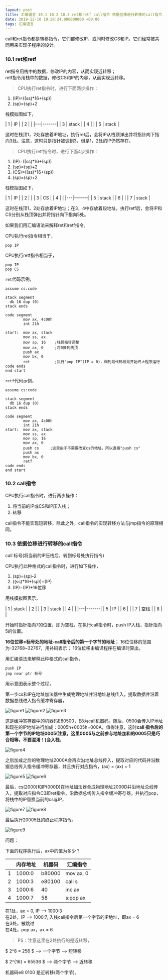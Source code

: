 ```yaml
---
layout: post
title: 汇编语言 10.1 10.2 10.3 ret和retf call指令 依据位移进行转移的call指令
date: 2019-12-10 10:28:24.000000000 +09:00
tags: 汇编语言
---
```


call和ret指令都是转移指令，它们都修改IP，或同时修改CS和IP。它们经常被共同用来实现子程序的设计。

### 10.1 ret和retf

ret指令用栈中的数据，修改IP的内容，从而实现近转移；<br>
retf指令用栈中的数据，修改CS和IP的内容，从而实现远转移。

> CPU执行ret指令时，进行下面两步操作：

1. (IP)=((ss)\*16+(sp))
2. (sp)=(sp)+2

栈模拟图如下，

| 1 | IP    |
| 2 |       |
|---|-------|
| 3 | stack |
| 4 |       |
| 5 | stack |

这时在栈顶1，2处存放着IP地址，执行ret后，会将IP从栈顶弹出并将指针向下指向3处。注意，这时只是指针被调到3，但是1，2处的IP仍然存在。

> CPU执行retf指令时，进行下面4步操作：

1. (IP)=((ss)\*16+(sp))
2. (sp)=(sp)+2
3. (CS)=((ss)\*16+(sp))
4. (sp)=(sp)+2

栈模拟图如下，

| 1 | IP    |
| 2 |       |
| 3 | CS    |
| 4 |       |
|---|-------|
| 5 | stack |
| 6 |       |
| 7 | stack |

这时在栈顶1，2处存放着IP地址；在3，4中存放着段地址，执行retf后，会将IP和CS分别从栈顶弹出并将指针向下指向5处。

如果我们用汇编语法来解释ret和retf指令，

CPU执行ret指令相当于，

```x86asm
pop IP
```

CPU执行retf指令相当于，

```x86asm
pop IP
pop CS
```

`ret`代码示例，

```x86asm
assume cs:code

stack segment
  db 16 dup (0)
stack ends

code segment
        mov ax, 4c00h
        int 21h

start:  mov ax, stack
        mov ss, ax
        mov sp, 16    ;栈顶指针调整
        mov ax, 0     ;将0推到栈顶
        push ax
        mov bx, 0
        ret           ;执行"pop IP"(IP = 0)，调到最代码段最开始终止程序运行
code ends
end start
```

`retf`代码示例，

```x86asm
assume cs:code

stack segment
  db 16 dup (0)
stack ends

code segment
        mov ax, 4c00h
        int 21h
start:  mov ax, stack
        mov ss, ax
        mov sp, 16
        mov ax, 0
        push cs     ;这里由于不需要改变cs的地址，所以直接"push cs"
        push ax
        mov bx, 0
        retf
code ends
end start
```

### 10.2 call指令

CPU执行call指令时，进行两步操作：
1. 将当前的IP或CS和IP压入栈；
2. 转移

call指令不能实现短转移，除此之外，call指令的实现转移方法与jmp指令的原理相同。

### 10.3 依据位移进行转移的call指令

call 标号(将当前的IP压栈后，转到标号处执行指令)

CPU执行此种格式的call指令时，进行如下操作，

1. (sp)=(sp)-2
2. ((ss)\*16+(sp))=(IP)
3. (IP)=(IP)+16位移

用栈模拟图表示，

| 1 | stack |
| 2 |       |
| 3 | stack |
| 4 |       |
|---|-------|
| 5 | IP    |
| 6 |       |
| 7 | 空栈  |
| 8 |       |

开始时指针指向7的位置，即为空栈，在执行call指令时，push IP入栈，指针指向5的位置。

**16位位移=标号处的地址-call指令后的第一个字节的地址**；
16位位移的范围为-32768~32767，用补码表示；
16位位移由编译程序在编译时算出。

用汇编语法来解释此种格式的call指令，

```x86ams
push IP
jmp near ptr 标号
```

用示意图表示整个过程，

第一步cs和IP在地址加法器中生成物理地址并沿地址总线传入，提取数据并沿着数据总线进入指令缓冲寄存器，

![figure1](/assets/201912/2019-12-10_10-10-11.png)
![figure2](/assets/201912/2019-12-10_10-10-02.png)
![figure3](/assets/201912/2019-12-10_10-10-50.png)

这是缓冲寄存器中的机器码E80500，E8为call机器码。随后，0500会传入IP地址和现在的IP地址进行加成：0005h+0005h=000A，值得注意，这时**call 指令后的第一个字节的IP地址0005(注意，这里0005与之前参与地址加和的0005只是巧合相等，不要混淆！)会入栈**，

![figure4](/assets/201912/2019-12-10_10-11-46.png)

之后加成之后的物理地址2000A会再次沿地址总线传入，提取对应的代码并沿数据总线传入指令缓冲寄存器，并且执行对应指令，(ax) = (ax) + 1

![figure5](/assets/201912/2019-12-10_10-12-05.png)
![figure6](/assets/201912/2019-12-10_10-12-15.png)

最后，cs(2000)和IP(000D)在地址加法器合成物理地址2000D并沿地址总线传入，提取对应指令C3即ret指令，沿数据总线传入指令缓冲寄存器，并执行pop，将栈中的IP替换当前的cs与IP，

![figure7](/assets/201912/2019-12-10_10-16-10.png)
![figure8](/assets/201912/2019-12-10_10-16-27.png)

最后执行20005处的终止程序指令。

![figure9](/assets/201912/2019-12-10_10-16-53.png)

问题：

下面的程序执行后，ax中的值为多少？

|   | 内存地址 | 机器码 | 汇编指令  |
|---|----------|--------|-----------|
| 1 | 1000\:0  | b80000 | mov ax, 0 |
| 2 | 1000\:3  | e80100 | call s    |
| 3 | 1000\:6  | 40     | inc ax    |
| 4 | 1000\:7  | 58     | s\:pop ax |

在1处，ax = 0, IP --> 1000:3<br>
在2处，IP --> 1000:7, 入栈call指令后第一个字节的IP地址，即ax = 6<br>
在3处，被跳过<br>
在4处，pop ax，ax = 6

> PS：注意这里在2处执行的是近转移，

$ 2^8 = 256 $ --> 一个字节 --> 短转移

$ 2^{16} = 65536 $ --> 两个字节 --> 近转移

机器码e8 0100 是近转移(两个字节)。















